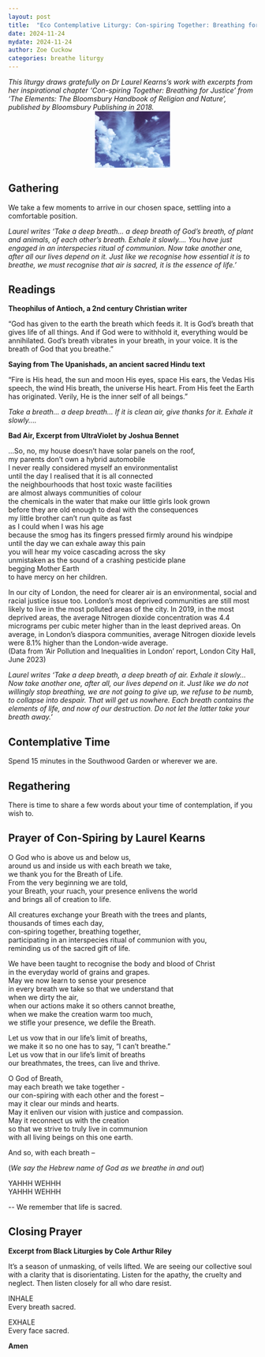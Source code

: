```yaml
---
layout: post
title:  "Eco Contemplative Liturgy: Con-spiring Together: Breathing for Justice"
date: 2024-11-24
mydate: 2024-11-24
author: Zoe Cuckow
categories: breathe liturgy
---
```


<i style="text-align: center">
This liturgy draws gratefully on Dr Laurel Kearns’s work with excerpts from her inspirational chapter ‘Con-spiring Together: Breathing for Justice’ from ‘The Elements: The Bloomsbury Handbook of Religion and Nature’, published by Bloomsbury Publishing in 2018.</i>

<img src="/assets/clouds.jpg" style="display: block; margin-left: auto; margin-right: auto; width: 30%;">

## Gathering  

We take a few moments to arrive in our chosen space, settling into a comfortable position. 

*Laurel writes ‘Take a deep breath… a deep breath of God’s breath, of plant and animals, of each other’s breath. Exhale it slowly…. You have just engaged in an interspecies ritual of communion. Now take another one, after all our lives depend on it. Just like we recognise how essential it is to breathe, we must recognise that air is sacred, it is the essence of life.’*

## Readings 

**Theophilus of Antioch, a 2nd century Christian writer**

“God has given to the earth the breath which feeds it. It is God’s breath that gives life of all things. And if God were to withhold it, everything would be annihilated. God’s breath vibrates in your breath, in your voice. It is the breath of God that you breathe.”

**Saying from The Upanishads, an ancient sacred Hindu text**

“Fire is His head, the sun and moon His eyes, space His ears, the Vedas His speech, the wind His breath, the universe His heart. From His feet the Earth has originated. Verily, He is the inner self of all beings.”

*Take a breath… a deep breath… If it is clean air, give thanks for it. Exhale it slowly....*

**Bad Air, Excerpt from UltraViolet by Joshua Bennet**

...So, no, my house doesn’t have solar panels on the roof,  
my parents don’t own a hybrid automobile  
I never really considered myself an environmentalist  
until the day I realised that it is all connected  
the neighbourhoods that host toxic waste facilities  
are almost always communities of colour  
the chemicals in the water that make our little girls look grown  
before they are old enough to deal with the consequences  
my little brother can’t run quite as fast  
as I could when I was his age  
because the smog has its fingers pressed firmly around his windpipe  
until the day we can exhale away this pain  
you will hear my voice cascading across the sky  
unmistaken as the sound of a crashing pesticide plane  
begging Mother Earth  
to have mercy on her children. 

In our city of London, the need for clearer air is an environmental, social and racial justice issue too. London’s most deprived communities are still most likely to live in the most polluted areas of the city. In 2019, in the most deprived areas, the average Nitrogen dioxide concentration was 4.4 micrograms per cubic meter higher than in the least deprived areas. On average, in London’s diaspora communities, average Nitrogen dioxide levels were 8.1% higher than the London-wide average.  
(Data from ‘Air Pollution and Inequalities in London’ report, London City Hall, June 2023)

*Laurel writes ‘Take a deep breath, a deep breath of air. Exhale it slowly… Now take another one, after all, our lives depend on it. Just like we do not willingly stop breathing, we are not going to give up, we refuse to be numb, to collapse into despair. That will get us nowhere. Each breath contains the elements of life, and now of our destruction. Do not let the latter take your breath away.’*

## Contemplative Time
Spend 15 minutes in the Southwood Garden or wherever we are. 

## Regathering
There is time to share a few words about your time of contemplation, if you wish to. 
 
## Prayer of Con-Spiring by Laurel Kearns 
 
O God who is above us and below us,  
around us and inside us with each breath we take,  
we thank you for the Breath of Life.  
From the very beginning we are told,  
your Breath, your ruach, your presence enlivens the world  
and brings all of creation to life.

All creatures exchange your Breath with the trees and plants,  
thousands of times each day,  
con-spiring together, breathing together,  
participating in an interspecies ritual of communion with you,  
reminding us of the sacred gift of life.  

We have been taught to recognise the body and blood of Christ  
in the everyday world of grains and grapes.  
May we now learn to sense your presence  
in every breath we take so that we understand that  
when we dirty the air,  
when our actions make it so others cannot breathe,  
when we make the creation warm too much,  
we stifle your presence, we defile the Breath.

Let us vow that in our life’s limit of breaths,  
we make it so no one has to say, “I can’t breathe.”  
Let us vow that in our life’s limit of breaths  
our breathmates, the trees, can live and thrive. 

O God of Breath,  
may each breath we take together -  
our con-spiring with each other and the forest –  
may it clear our minds and hearts.  
May it enliven our vision with justice and compassion.  
May it reconnect us with the creation  
so that we strive to truly live in communion  
with all living beings on this one earth. 

And so, with each breath – 

(*We say the Hebrew name of God as we breathe in and out*)

YAHHH WEHHH  
YAHHH WEHHH

-- We remember that life is sacred. 

## Closing Prayer 

**Excerpt from Black Liturgies by Cole Arthur Riley**

It’s a season of unmasking, of veils lifted. We are seeing our collective soul with a clarity that is disorientating. Listen for the apathy, the cruelty and neglect. Then listen closely for all who dare resist. 
 
INHALE  
Every breath sacred.

EXHALE  
Every face sacred. 

**Amen**